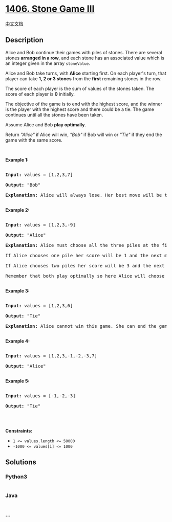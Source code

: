 # [1406. Stone Game III](https://leetcode.com/problems/stone-game-iii)

[中文文档](/solution/1400-1499/1406.Stone%20Game%20III/README.md)

## Description

<p>Alice and Bob continue their&nbsp;games with piles of stones. There are several stones&nbsp;<strong>arranged in a row</strong>, and each stone has an associated&nbsp;value which is an integer given in the array&nbsp;<code>stoneValue</code>.</p>



<p>Alice and Bob take turns, with <strong>Alice</strong> starting first. On each player&#39;s turn, that player&nbsp;can take <strong>1, 2 or 3 stones</strong>&nbsp;from&nbsp;the <strong>first</strong> remaining stones in the row.</p>



<p>The score of each player is the sum of values of the stones taken. The score of each player is <strong>0</strong>&nbsp;initially.</p>



<p>The objective of the game is to end with the highest score, and the winner is the player with the highest score and there could be a tie. The game continues until all the stones have been taken.</p>



<p>Assume&nbsp;Alice&nbsp;and Bob&nbsp;<strong>play optimally</strong>.</p>



<p>Return <em>&quot;Alice&quot;</em> if&nbsp;Alice will win, <em>&quot;Bob&quot;</em> if Bob will win or <em>&quot;Tie&quot;</em> if they end the game with the same score.</p>



<p>&nbsp;</p>

<p><strong>Example 1:</strong></p>



<pre>

<strong>Input:</strong> values = [1,2,3,7]

<strong>Output:</strong> &quot;Bob&quot;

<strong>Explanation:</strong> Alice will always lose. Her best move will be to take three piles and the score become 6. Now the score of Bob is 7 and Bob wins.

</pre>



<p><strong>Example 2:</strong></p>



<pre>

<strong>Input:</strong> values = [1,2,3,-9]

<strong>Output:</strong> &quot;Alice&quot;

<strong>Explanation:</strong> Alice must choose all the three piles at the first move to win and leave Bob with negative score.

If Alice chooses one pile her score will be 1 and the next move Bob&#39;s score becomes 5. The next move Alice will take the pile with value = -9 and lose.

If Alice chooses two piles her score will be 3 and the next move Bob&#39;s score becomes 3. The next move Alice will take the pile with value = -9 and also lose.

Remember that both play optimally so here Alice will choose the scenario that makes her win.

</pre>



<p><strong>Example 3:</strong></p>



<pre>

<strong>Input:</strong> values = [1,2,3,6]

<strong>Output:</strong> &quot;Tie&quot;

<strong>Explanation:</strong> Alice cannot win this game. She can end the game in a draw if she decided to choose all the first three piles, otherwise she will lose.

</pre>



<p><strong>Example 4:</strong></p>



<pre>

<strong>Input:</strong> values = [1,2,3,-1,-2,-3,7]

<strong>Output:</strong> &quot;Alice&quot;

</pre>



<p><strong>Example 5:</strong></p>



<pre>

<strong>Input:</strong> values = [-1,-2,-3]

<strong>Output:</strong> &quot;Tie&quot;

</pre>



<p>&nbsp;</p>

<p><strong>Constraints:</strong></p>



<ul>
	<li><code>1 &lt;= values.length &lt;= 50000</code></li>
	<li><code>-1000&nbsp;&lt;= values[i] &lt;= 1000</code></li>
</ul>

## Solutions

<!-- tabs:start -->

### **Python3**

```python

```

### **Java**

```java

```

### **...**

```

```

<!-- tabs:end -->
